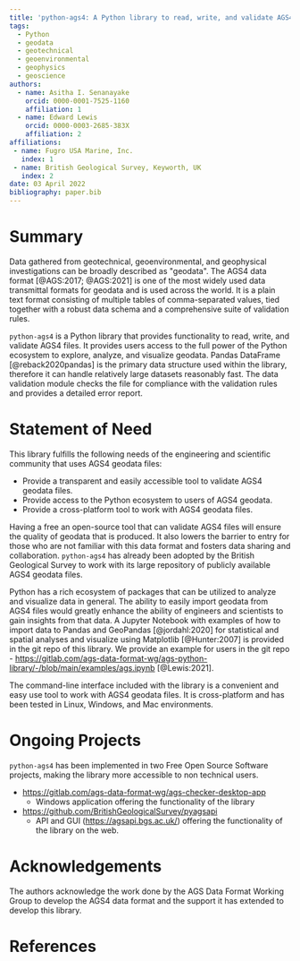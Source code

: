 ```yaml
---
title: 'python-ags4: A Python library to read, write, and validate AGS4 geodata files'
tags:
  - Python
  - geodata
  - geotechnical
  - geoenvironmental
  - geophysics
  - geoscience
authors:
  - name: Asitha I. Senanayake
    orcid: 0000-0001-7525-1160
    affiliation: 1
  - name: Edward Lewis
    orcid: 0000-0003-2685-383X
    affiliation: 2   
affiliations:
 - name: Fugro USA Marine, Inc.
   index: 1
 - name: British Geological Survey, Keyworth, UK
   index: 2  
date: 03 April 2022
bibliography: paper.bib
---
```


# Summary

Data gathered from geotechnical, geoenvironmental, and geophysical
investigations can be broadly described as "geodata". The AGS4 data format
[@AGS:2017; @AGS:2021] is one of the most widely used data transmittal formats
for geodata and is used across the world. It is a plain text format consisting
of multiple tables of comma-separated values, tied together with a robust
data schema and a comprehensive suite of validation rules.

``python-ags4`` is a Python library that provides functionality to read, write,
and validate AGS4 files. It provides users access to the full power of the
Python ecosystem to explore, analyze, and visualize geodata. Pandas DataFrame
[@reback2020pandas] is the primary data structure used within the library,
therefore it can handle relatively large datasets reasonably fast. The
data validation module checks the file for compliance with the validation rules
and provides a detailed error report.

# Statement of Need

This library fulfills the following needs of the engineering and scientific
community that uses AGS4 geodata files:

- Provide a transparent and easily accessible tool to validate AGS4 geodata
  files.
- Provide access to the Python ecosystem to users of AGS4 geodata.
- Provide a cross-platform tool to work with AGS4 geodata files.

Having a free an open-source tool that can validate AGS4 files will ensure the
quality of geodata that is produced. It also lowers the barrier to entry for
those who are not familiar with this data format and fosters data sharing and
collaboration. `python-ags4` has already been adopted by the British Geological
Survey to work with its large repository of publicly available AGS4 geodata
files.

Python has a rich ecosystem of packages that can be utilized to analyze and
visualize data in general. The ability to easily import geodata from AGS4 files
would greatly enhance the ability of engineers and scientists to gain insights
from that data. A Jupyter Notebook with examples of how to import data to Pandas
and GeoPandas [@jordahl:2020] for statistical and spatial analyses and visualize
using Matplotlib [@Hunter:2007] is provided in the git repo of this library. We 
provide an example for users in the git repo - https://gitlab.com/ags-data-format-wg/ags-python-library/-/blob/main/examples/ags.ipynb [@Lewis:2021].   

The command-line interface included with the library is a convenient and easy
use tool to work with AGS4 geodata files. It is cross-platform and has been
tested in Linux, Windows, and Mac environments.

# Ongoing Projects

`python-ags4` has been implemented in two Free Open Source Software projects, 
making the library more accessible to non technical users.  
- https://gitlab.com/ags-data-format-wg/ags-checker-desktop-app  
  - Windows application offering the functionality of the library
- https://github.com/BritishGeologicalSurvey/pyagsapi
  - API and GUI (https://agsapi.bgs.ac.uk/) offering the functionality of the 
    library on the web. 

# Acknowledgements
The authors acknowledge the work done by the AGS Data Format Working Group to
develop the AGS4 data format and the support it has extended to develop this
library.

# References
